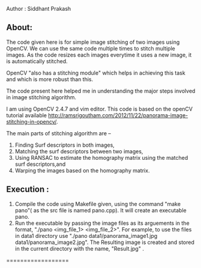 Author : Siddhant Prakash

About:
------
The code given here is for simple image stitching of two images using OpenCV. We can use the same code multiple times to stitch multiple images. As the code resizes each images everytime it uses a new image, it is automatically stitched.

OpenCV "also has a stitching module" which helps in achieving this task and which is more robust than this. 

The code present here helped me in understanding the major steps involved in image stitching algorithm. 

I am using OpenCV 2.4.7 and vim editor.  This code is based on the openCV tutorial available http://ramsrigoutham.com/2012/11/22/panorama-image-stitching-in-opencv/.

The main parts of stitching algorithm are –  
1) Finding Surf descriptors in both images, 
2) Matching the surf descriptors between two images, 
3) Using  RANSAC to estimate the homography matrix using the matched surf descriptors,and
4) Warping the images based on the homography matrix.


Execution :
-----------

1) Compile the code using Makefile given, using the command "make pano"( as the src file is named pano.cpp). It will create an executable pano.
2) Run the executable by passing the image files as its arguements in the format, "./pano <img_file_1> <img_file_2>". 
   For example, to use the files in data1 directory use "./pano data1/panorama_image1.jpg data1/panorama_image2.jpg".
   The Resulting image is created and stored in the current directory with the name, "Result.jpg" .


==================

